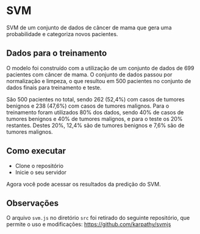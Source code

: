 # SVM

SVM de um conjunto de dados de câncer de mama que gera uma probabilidade e categoriza novos pacientes.

## Dados para o treinamento

O modelo foi construído com a utilização de um conjunto de dados de 699 pacientes com câncer de mama. O conjunto de dados passou por normalização e limpeza, o que resultou em 500 pacientes no conjunto de dados finais para treinamento e teste.

São 500 pacientes no total, sendo 262 (52,4%) com casos de tumores benignos e 238 (47,6%) com casos de tumores malignos. Para o treinamento foram utilizados 80% dos dados, sendo 40% de casos de tumores benignos e 40% de tumores malignos, e para o teste os 20% restantes. Destes 20%, 12,4% são de tumores benignos e 7,6% são de tumores malignos.

## Como executar

- Clone o repositório
- Inicie o seu servidor

Agora você pode acessar os resultados da predição do SVM.

## Observações

O arquivo `svm.js` no diretório `src` foi retirado do seguinte repositório, que permite o uso e modificações: <https://github.com/karpathy/svmjs>
